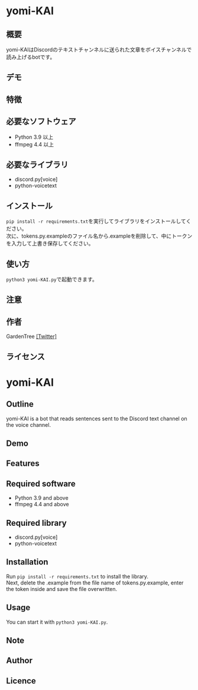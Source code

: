 # yomi-KAI
## 概要
yomi-KAIはDiscordのテキストチャンネルに送られた文章をボイスチャンネルで読み上げるbotです。
## デモ
## 特徴
## 必要なソフトウェア
- Python 3.9 以上  
- ffmpeg 4.4 以上
## 必要なライブラリ
- discord.py[voice]  
- python-voicetext
## インストール
`pip install -r requirements.txt`を実行してライブラリをインストールしてください。  
次に、tokens.py.exampleのファイル名から.exampleを削除して、中にトークンを入力して上書き保存してください。
## 使い方
`python3 yomi-KAI.py`で起動できます。
## 注意
## 作者
GardenTree [[Twitter]](https://twitter.com/Garden__Tree)
## ライセンス

# yomi-KAI
## Outline
yomi-KAI is a bot that reads sentences sent to the Discord text channel on the voice channel.
## Demo
## Features
## Required software
- Python 3.9 and above  
- ffmpeg 4.4 and above
## Required library
- discord.py[voice]  
- python-voicetext
## Installation
Run `pip install -r requirements.txt` to install the library.  
Next, delete the .example from the file name of tokens.py.example, enter the token inside and save the file overwritten.
## Usage
You can start it with `python3 yomi-KAI.py`.
## Note
## Author
## Licence

